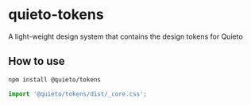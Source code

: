 # quieto-tokens

A light-weight design system that contains the design tokens for Quieto

## How to use

```bash
npm install @quieto/tokens
```

```js
import '@quieto/tokens/dist/_core.css';
```